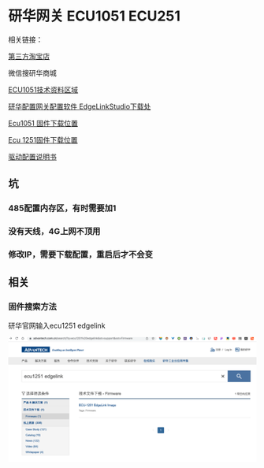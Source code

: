 # 研华网关 ECU1051 ECU251

相关链接：

[第三方淘宝店](https://item.taobao.com/item.htm?id=643473330450)

微信搜研华商城

[ECU1051技术资料区域](https://www.advantech.com.cn/search/?q=ESRP-PCS-ECU1051&st=support)

[研华配置网关配置软件 EdgeLinkStudio下载处](https://www.advantech.com.cn/search/?q=studio&st=support&sst=Utility)

[Ecu1051 固件下载位置](https://www.advantech.com.cn/search/?q=ecu1051%20edgelink&st=support&sst=Firmware)

[Ecu 1251固件下载位置](https://www.advantech.com.cn/search/?q=ecu1251%20edgelink&st=support&sst=Firmware)

[驱动配置说明书](https://www.advantech.com.cn/support/details/manual?id=1-1VGKZI5)

## 坑

### 485配置内存区，有时需要加1

### 没有天线，4G上网不顶用

### 修改IP，需要下载配置，重启后才不会变

## 相关

### 固件搜索方法

研华官网输入ecu1251 edgelink

![image-20220222115811770](Imag/image-20220222115811770.png)